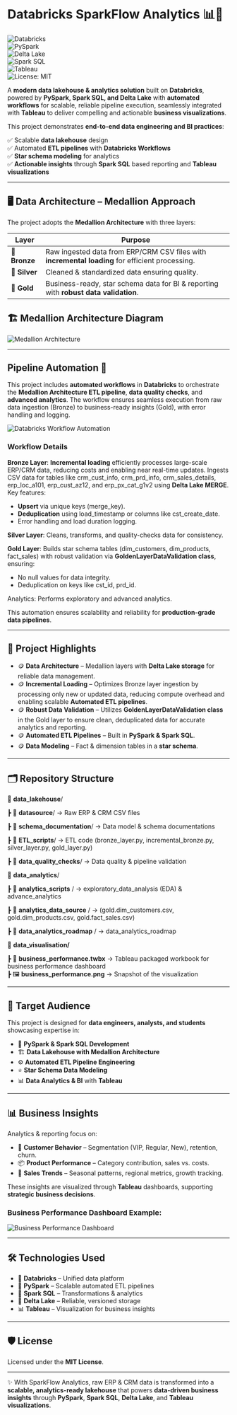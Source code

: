 # Databricks SparkFlow Analytics 📊💸  

![Databricks](https://img.shields.io/badge/Platform-Databricks-orange?logo=databricks)  
![PySpark](https://img.shields.io/badge/PySpark-ETL-blue?logo=apachespark)  
![Delta Lake](https://img.shields.io/badge/Delta%20Lake-Storage-brightgreen)  
![Spark SQL](https://img.shields.io/badge/Spark%20SQL-Analytics-purple?logo=apachespark)  
![Tableau](https://img.shields.io/badge/Tableau-Visualization-red?logo=tableau)  
![License: MIT](https://img.shields.io/badge/License-MIT-yellow.svg)

A **modern data lakehouse & analytics solution** built on **Databricks**, powered by **PySpark, Spark SQL, and Delta Lake** with **automated workflows** for scalable, reliable pipeline execution, seamlessly integrated with **Tableau** to deliver compelling and actionable **business visualizations**.



This project demonstrates **end-to-end data engineering and BI practices**:  

✅ Scalable **data lakehouse** design  
✅ Automated **ETL pipelines** with **Databricks Workflows**  
✅ **Star schema modeling** for analytics  
✅ **Actionable insights** through **Spark SQL** based reporting and **Tableau visualizations**

---

## 🖥 Data Architecture – Medallion Approach  

The project adopts the **Medallion Architecture** with three layers:  

| Layer   | Purpose |
|---------|---------|
| 🥉 **Bronze** | Raw ingested data from ERP/CRM CSV files with **incremental loading** for efficient processing. |
| 🥈 **Silver** | Cleaned & standardized data ensuring quality. |
| 🥇 **Gold**   | Business-ready, star schema data for BI & reporting  with **robust data validation**. |


## 🏗️ Medallion Architecture Diagram


![Medallion Architecture](./data_lakehouse/schema_documentation/data_lakehouse_project_architecture.png)


---

## Pipeline Automation 🚀

This project includes **automated workflows** in **Databricks** to orchestrate the **Medallion Architecture ETL pipeline**, **data quality checks**, and **advanced analytics**. The workflow ensures seamless execution from raw data ingestion (Bronze) to business-ready insights (Gold), with error handling and logging.


![Databricks Workflow Automation](./data_lakehouse/schema_documentation/databricks_workflow_automation.png)

### Workflow Details
**Bronze Layer**: **Incremental loading** efficiently processes large-scale ERP/CRM data, reducing costs and enabling near real-time updates. Ingests CSV data for tables like crm_cust_info, crm_prd_info, crm_sales_details, erp_loc_a101, erp_cust_az12, and erp_px_cat_g1v2 using **Delta Lake MERGE**. Key features:

- **Upsert** via unique keys (merge_key).
- **Deduplication** using load_timestamp or columns like cst_create_date.
- Error handling and load duration logging.

**Silver Layer**: Cleans, transforms, and quality-checks data for consistency.

**Gold Layer**: Builds star schema tables (dim_customers, dim_products, fact_sales) with robust validation via **GoldenLayerDataValidation class**, ensuring:

- No null values for data integrity.
- Deduplication on keys like cst_id, prd_id.

Analytics: Performs exploratory and advanced analytics.

This automation ensures scalability and reliability for **production-grade data pipelines**.


---

## 📖 Project Highlights  

- 🪙 **Data Architecture** – Medallion layers with **Delta Lake storage** for reliable data management.
- 🪙 **Incremental Loading** – Optimizes Bronze layer ingestion by processing only new or updated data, reducing compute overhead and enabling scalable **Automated ETL pipelines**.
- 🪙 **Robust Data Validation** – Utilizes **GoldenLayerDataValidation class** in the Gold layer to ensure clean, deduplicated data for accurate analytics and reporting.
- 🪙 **Automated ETL Pipelines** – Built in **PySpark & Spark SQL**.  
- 🪙 **Data Modeling** – Fact & dimension tables in a **star schema**.  

---

## 🗂 Repository Structure  

📂 **data_lakehouse**/

┣ 📂 **datasource**/ → Raw ERP & CRM CSV files

┣ 📂 **schema_documentation**/ → Data model & schema documentations

┣ 📂 **ETL_scripts**/ → ETL code (bronze_layer.py, incremental_bronze.py, silver_layer.py, gold_layer.py)

┣ 📂 **data_quality_checks**/ → Data quality & pipeline validation



📂 **data_analytics**/

┣ 📂 **analytics_scripts** / → exploratory_data_analysis (EDA) & advance_analytics

┣ 📂 **analytics_data_source** / → (gold.dim_customers.csv, gold.dim_products.csv, gold.fact_sales.csv)

┣ 📂 **data_analytics_roadmap** / → data_analytics_roadmap

📂 **data_visualisation/**  

┣ 📄 **business_performance.twbx** → Tableau packaged workbook for business performance dashboard  
┣ 🖼️ **business_performance.png** → Snapshot of the visualization  


---

## 🎯 Target Audience  

This project is designed for **data engineers, analysts, and students** showcasing expertise in:  

- 🐍 **PySpark & Spark SQL Development**  
- 🏗️ **Data Lakehouse with Medallion Architecture**  
- ⚙️ **Automated ETL Pipeline Engineering** 
- ⭐ **Star Schema Data Modeling** 
- 📊 **Data Analytics & BI** with **Tableau**

---

## 📊 Business Insights  

Analytics & reporting focus on:  

- 👥 **Customer Behavior** – Segmentation (VIP, Regular, New), retention, churn.  
- 📦 **Product Performance** – Category contribution, sales vs. costs.  
- 📅 **Sales Trends** – Seasonal patterns, regional metrics, growth tracking.  

These insights are visualized through **Tableau** dashboards, supporting **strategic business decisions**.  


  ### Business Performance Dashboard Example: 

![Business Performance Dashboard](./data_visualization/business_performance.png)

---

## 🛠 Technologies Used  

- 🔧 **Databricks** – Unified data platform  
- 🐍 **PySpark** – Scalable automated ETL pipelines  
- 📜 **Spark SQL** – Transformations & analytics  
- 💾 **Delta Lake** – Reliable, versioned storage
- 📊 **Tableau** – Visualization for business insights


---

## 🛡️ License  

Licensed under the **MIT License**.  

---

✨ With SparkFlow Analytics, raw ERP & CRM data is transformed into a **scalable, analytics-ready lakehouse** that powers **data-driven business insights** through **PySpark**, **Spark SQL**, **Delta Lake**, and **Tableau visualizations**.


